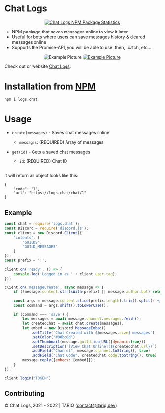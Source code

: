 # Chat Logs

<center>
	<a href="https://nodei.co/npm/logs.chat/">
		<img alt="Chat Logs NPM Package Statistics" src="https://nodei.co/npm/logs.chat.png">
	</a>
</center>

* NPM package that saves messages online to view it later
* Useful for bots where users can save messages history & cleared messages online
* Supports the Promise-API, you will be able to use .then, .catch, etc...

<center>
	<img style="border-radius: 7px;" alt="Example Picture" src="https://logs.chat/img/example1.png">
	<a href="https://logs.chat/chat/1" target="_blank">
		<img style="border-radius: 7px;" alt="Example Picture" src="https://logs.chat/img/example2.png">
	</a>
</center>

Check out or website [Chat Logs](https://logs.chat).

# Installation from [NPM](https://www.npmjs.com/package/logs.chat)

`npm i logs.chat`

# Usage

- `create(messages)` - Saves chat messages online
    - `messages`: (REQUIRED) Array of messages

- `get(id)` - Gets a saved chat messages
    - `id`: (REQUIRED) Chat ID

##
it will return an object looks like this:
```
{
	"code": "1",
	"url": "https://logs.chat/chat/1"
}
```

## Example

```js
const chat = require('logs.chat');
const Discord = require('discord.js');
const client = new Discord.Client({
	"intents": [
		"GUILDS",
		"GUILD_MESSAGES"
	]
});
const prefix = '!';

client.on('ready', () => {
	console.log('Logged in as ' + client.user.tag);
});

client.on('messageCreate', async message => {
	if (!message.content.startsWith(prefix) || message.author.bot) return;

	const args = message.content.slice(prefix.length).trim().split(/ +/);
	const command = args.shift().toLowerCase();

	if (command === 'save') {
		let messages = await message.channel.messages.fetch();
		let createdChat = await chat.create(messages);
		let embed = new Discord.MessageEmbed()
			.setTitle(`Chat Created with ${messages.size} messages`)
			.setColor("#00bd8d")
			.setThumbnail(message.guild.iconURL({dynamic:true}))
			.setDescription(`[View Chat Online](${createdChat.url})`)
			.addField("Channel", message.channel.toString(), true)
			.addField("Chat Code", createdChat.code.toString(), true)
		message.reply({embeds: [embed]});
	}
});

client.login("TOKEN")
```

## Contributing

© Chat Logs, 2021 - 2022 | TARIQ (contact@itariq.dev)